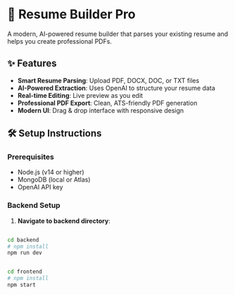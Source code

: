 # 🚀 Resume Builder Pro

A modern, AI-powered resume builder that parses your existing resume and helps you create professional PDFs.

## ✨ Features

- **Smart Resume Parsing**: Upload PDF, DOCX, DOC, or TXT files
- **AI-Powered Extraction**: Uses OpenAI to structure your resume data
- **Real-time Editing**: Live preview as you edit
- **Professional PDF Export**: Clean, ATS-friendly PDF generation
- **Modern UI**: Drag & drop interface with responsive design

## 🛠️ Setup Instructions

### Prerequisites
- Node.js (v14 or higher)
- MongoDB (local or Atlas)
- OpenAI API key

### Backend Setup

1. **Navigate to backend directory**:
```bash

cd backend
# npm install
npm run dev


cd frontend
# npm install
npm start
